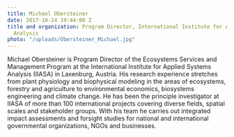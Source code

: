 ```yaml
---
title: Michael Obersteiner
date: 2017-10-24 19:44:00 Z
title and organization: Program Director, International Institute for Applied System
  Analysis
photo: "/uploads/Obersteiner_Michael.jpg"
---
```


Michael Obersteiner is Program Director of the Ecosystems Services and Management Program at the International Institute for Applied Systems Analysis (IIASA) in Laxenburg, Austria. His research experience stretches from plant physiology and biophysical modeling in the areas of ecosystems, forestry and agriculture to environmental economics, biosystems engineering and climate change. He has been the principle investigator at IIASA of more than 100 international projects covering diverse fields, spatial scales and stakeholder groups. With his team he carries out integrated impact assessments and forsight studies for national and international governmental organizations, NGOs and businesses.